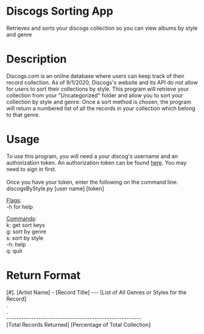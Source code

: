 # Discogs Sorting App
Retrieves and sorts your discogs collection so you can view albums by style and genre
# Description
Discogs.com is an online database where users can keep track of their record collection.
As of 9/1/2020, Discogs's website and its API do not allow for users to sort their collections by style.
This program will retrieve your collection from your "Uncategorized" folder and allow you to sort your collection
by style and genre.  Once a sort method is chosen, the program will return a numbered list of all the records in your
collection which belong to that genre.
# Usage
To use this program, you will need a your discog's username and an authorization token.
An authorization token can be found <a href="https://www.discogs.com/settings/developers">here</a>.
You may need to sign in first.
<br>
<br>
Once you have your token, enter the following on the command line:
<br>
discogsByStyle.py [user name] [token]
<br>

<u>Flags</u>:<br>
-h for help

<u>Commands</u>:<br>
k: get sort keys<br>
g: sort by genre<br>
s: sort by style<br>
-h: help<br>
q: quit<br>

# Return Format
[#]. [Artist Name] - [Record Title] --- [List of All Genres or Styles for the Record]<br>.<br>.
<br>-------------------------------------------------------<br>
[Total Records Returned] [Percentage of Total Collection]
